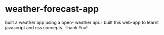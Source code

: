 # weather-forecast-app
built a weather app using a open- weather api.
I built this web-app to learnt javascript  and css concepts.
Thank You!

